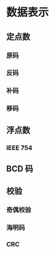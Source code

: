 # 数据表示

## 定点数

### 原码

### 反码

### 补码

### 移码

## 浮点数

### IEEE 754

## BCD 码

## 校验

### 奇偶校验

### 海明码

### CRC

